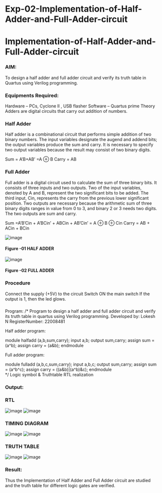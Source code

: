 # Exp-02-Implementation-of-Half-Adder-and-Full-Adder-circuit

# Implementation-of-Half-Adder-and-Full-Adder-circuit
### AIM:
To design a half adder and full adder circuit and verify its truth table in Quartus using Verilog programming.

### Equipments Required:
Hardware – PCs, Cyclone II , USB flasher
Software – Quartus prime
Theory
Adders are digital circuits that carry out addition of numbers.

### Half Adder
Half adder is a combinational circuit that performs simple addition of two binary numbers. The input variables designate the augend and addend bits; the output variables produce the sum and carry. It is necessary to specify two output variables because the result may consist of two binary digits.

Sum = A’B+AB’ =A ⊕ B Carry = AB

### Full Adder
Full adder is a digital circuit used to calculate the sum of three binary bits. It consists of three inputs and two outputs. Two of the input variables, denoted by A and B, represent the two significant bits to be added. The third input, Cin, represents the carry from the previous lower significant position. Two outputs are necessary because the arithmetic sum of three binary digits ranges in value from 0 to 3, and binary 2 or 3 needs two digits. The two outputs are sum and carry.

Sum =A’B’Cin + A’BCin’ + ABCin + AB’Cin’ = A ⊕ B ⊕ Cin Carry = AB + ACin + BCin

 ![image](https://user-images.githubusercontent.com/36288975/163552156-a13e5a56-c638-4110-97d9-8896907c8d25.png)

#### Figure -01 HALF ADDER 


![image](https://user-images.githubusercontent.com/36288975/163552057-b3547877-6d07-45b4-b7e0-bcfebfad9e1d.png)

#### Figure -02 FULL ADDER 

### Procedure

Connect the supply (+5V) to the circuit
Switch ON the main switch
If the output is 1, then the led glows.
### 
Program:
/*
Program to design a half adder and full adder circuit and verify its truth table in quartus using Verilog programming.
Developed by: Lokesh N
RegisterNumber:  22008481


Half adder program:

module halfadd (a,b,sum,carry);
input a,b;
output sum,carry;
assign sum = (a^b);
assign carry = (a&b);
endmodule

Full adder program:

module fulladd (a,b,c,sum,carry);
input a,b,c;
output sum,carry;
assign sum = (a^b^c);
assign carry = ((a&b)|(a^b)&c);
endmodule  
*/
Logic symbol & Truthtable
RTL realization

### Output:
### RTL
![image](https://user-images.githubusercontent.com/119393019/213872889-760cde09-ab04-46ff-b3bf-c9f00cca27aa.png)
![image](https://user-images.githubusercontent.com/119393019/213872903-2ba80c0d-06dd-450b-aadd-f862dc78955f.png)

### TIMING DIAGRAM
![image](https://user-images.githubusercontent.com/119393019/213872947-7ccfe577-44ec-4b80-a3c0-60ce1702c6f3.png)
![image](https://user-images.githubusercontent.com/119393019/213872985-dc206417-0674-4ffb-af4f-35b783fd1ace.png)


### TRUTH TABLE 
![image](https://user-images.githubusercontent.com/119393019/213873012-8fda6e0e-c79c-4d26-8da3-20d6e93c2c9f.png)
![image](https://user-images.githubusercontent.com/119393019/213873032-ff5e7a81-e7a7-48f5-bc69-c551daff0326.png)

### Result:
Thus the Implementation of Half Adder and Full Adder circuit are studied and the truth table for different logic gates are verified.
